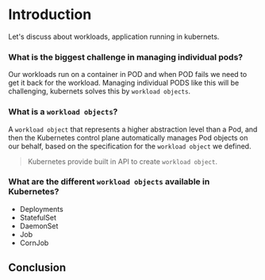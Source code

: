 # Introduction 
Let's discuss about workloads, application running in kubernets. 

### What is the biggest challenge in managing individual pods?
Our workloads run on a container in POD and when POD fails we need to get it back for the workload. Managing individual PODS like this will be challenging, kubernets solves this by `workload objects`.

### What is a `workload objects`?
A `workload object` that represents a higher abstraction level than a Pod, and then the Kubernetes control plane automatically manages Pod objects on our behalf, based on the specification for the `workload object` we defined.
> Kubernetes provide built in API to create `workload object`.

### What are the different `workload objects` available in Kubernetes?
* Deployments
* StatefulSet
* DaemonSet
* Job
* CornJob

## Conclusion